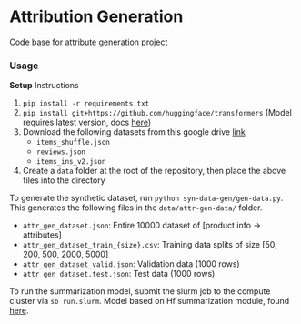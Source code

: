 # Attribution Generation

Code base for attribute generation project

### Usage
**Setup** Instructions
1. `pip install -r requirements.txt`
2. `pip install git+https://github.com/huggingface/transformers` (Model requires latest version, docs [here](https://huggingface.co/docs/transformers/installation#installing-from-source))
3. Download the following datasets from this google drive [link](https://drive.google.com/drive/u/2/folders/1iIqUIfSOl1UW0M9PeDaQlRW6zn_Jx194)
    * `items_shuffle.json`
    * `reviews.json`
    * `items_ins_v2.json`
4. Create a `data` folder at the root of the repository, then place the above files into the directory

To generate the synthetic dataset, run `python syn-data-gen/gen-data.py`. This generates the following files in the `data/attr-gen-data/` folder.
* `attr_gen_dataset.json`: Entire 10000 dataset of [product info -> attributes]
* `attr_gen_dataset_train_{size}.csv`: Training data splits of size [50, 200, 500, 2000, 5000]
* `attr_gen_dataset_valid.json`: Validation data (1000 rows)
* `attr_gen_dataset.test.json`: Test data (1000 rows)

To run the summarization model, submit the slurm job to the compute cluster via `sb run.slurm`. Model based on Hf summarization module, found [here](https://github.com/huggingface/transformers/tree/main/examples/pytorch/summarization).
